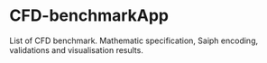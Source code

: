 # CFD-benchmarkApp
List of CFD benchmark. Mathematic specification, Saiph encoding, validations and visualisation results.
